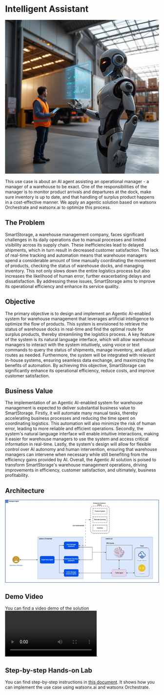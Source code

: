 # Intelligent Assistant 

![alt text](images/ComfyUI_00127_.png)

This use case is about an AI agent assisting an operational manager - a manager of a warehouse to be exact. One of the responsibilities of the manager is to monitor product arrivals and departures at the dock, make sure inventory is up to date, and that handling of surplus product happens in a cost-effective manner. We apply an agentic solution based on watsonx Orchestrate and watsonx.ai to optimize this process.

## The Problem
SmartStorage, a warehouse management company, faces significant challenges in its daily operations due to manual processes and limited visibility across its supply chain. These inefficiencies lead to delayed shipments, which in turn result in decreased customer satisfaction. The lack of real-time tracking and automation means that warehouse managers spend a considerable amount of time manually coordinating the movement of products, checking the status of warehouse docks, and managing inventory. This not only slows down the entire logistics process but also increases the likelihood of human error, further exacerbating delays and dissatisfaction. By addressing these issues, SmartStorage aims to improve its operational efficiency and enhance its service quality.

## Objective
The primary objective is to design and implement an Agentic AI-enabled system for warehouse management that leverages artificial intelligence to optimize the flow of products. This system is envisioned to retrieve the status of warehouse docks in real-time and find the optimal route for surplus products, thereby streamlining the logistics process. A key feature of the system is its natural language interface, which will allow warehouse managers to interact with the system intuitively, using voice or text commands to query the status of shipments, manage inventory, and adjust routes as needed. Furthermore, the system will be integrated with relevant in-house systems, ensuring seamless data exchange, and maximizing the benefits of automation. By achieving this objective, SmartStorage can significantly enhance its operational efficiency, reduce costs, and improve customer satisfaction.

## Business Value
The implementation of an Agentic AI-enabled system for warehouse management is expected to deliver substantial business value to SmartStorage. Firstly, it will automate many manual tasks, thereby accelerating business processes and reducing the time spent on coordinating logistics. This automation will also minimize the risk of human error, leading to more reliable and efficient operations. Secondly, the system's natural language interface will enable intuitive interactions, making it easier for warehouse managers to use the system and access critical information in real-time. Lastly, the system's design will allow for flexible control over AI autonomy and human intervention, ensuring that warehouse managers can intervene when necessary while still benefiting from the efficiency gains provided by AI. Overall, the Agentic AI solution is poised to transform SmartStorage's warehouse management operations, driving improvements in efficiency, customer satisfaction, and ultimately, business profitability.

## Architecture
![alt text](images/Intelligent%20Assistant%20Architecture.jpeg)

## Demo Video
You can find a video demo of the solution ![here](./Intelligent%20Assistant%20Demo.mp4).

## Step-by-step Hands-on Lab
You can find step-by-step instructions in [this document](./Intelligent%20AI%20Assistant.md). It shows how you can implement the use case using watsonx.ai and watsonx Orchestrate. 
